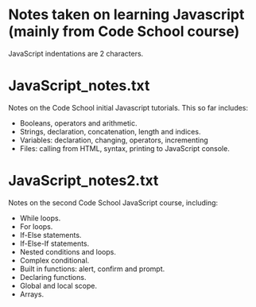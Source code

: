 # Notes taken on learning Javascript (mainly from Code School course)

JavaScript indentations are 2 characters.

#
# JavaScript_notes.txt

Notes on the Code School initial Javascript tutorials. This so far includes:

* Booleans, operators and arithmetic.
* Strings, declaration, concatenation, length and indices.
* Variables: declaration, changing, operators, incrementing
* Files: calling from HTML, syntax, printing to JavaScript console.

#
# JavaScript_notes2.txt

Notes on the second Code School JavaScript course, including:

* While loops.
* For loops.
* If-Else statements.
* If-Else-If statements.
* Nested conditions and loops.
* Complex conditional.
* Built in functions: alert, confirm and prompt.
* Declaring functions.
* Global and local scope.
* Arrays.